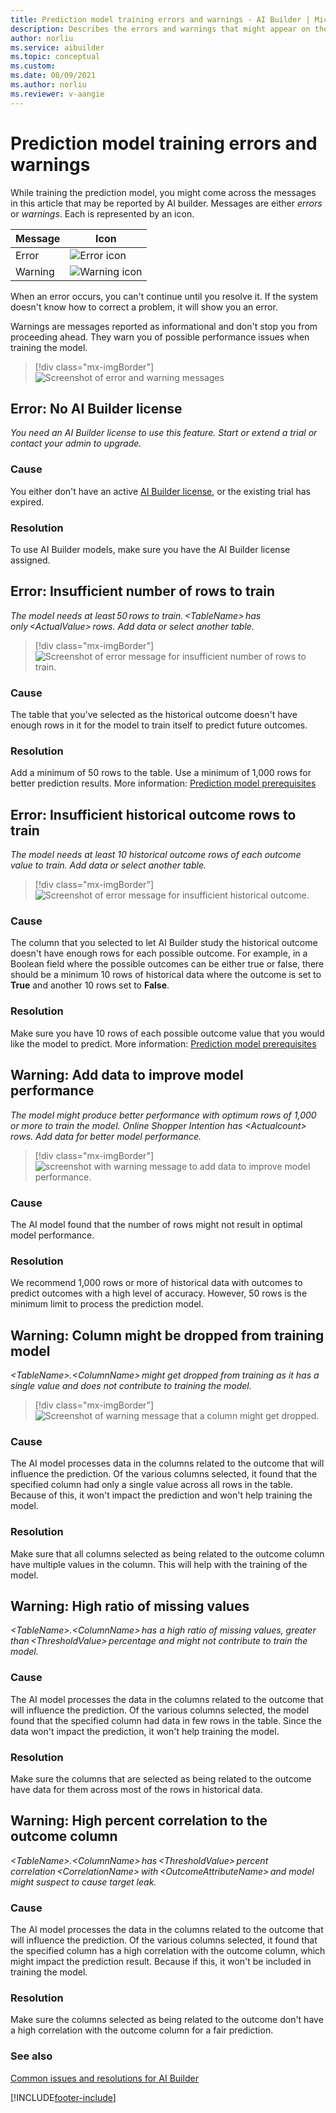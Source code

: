 ```yaml
---
title: Prediction model training errors and warnings - AI Builder | Microsoft Docs
description: Describes the errors and warnings that might appear on the AI Builder prediction model details page.
author: norliu
ms.service: aibuilder
ms.topic: conceptual
ms.custom: 
ms.date: 08/09/2021
ms.author: norliu
ms.reviewer: v-aangie
---
```


# Prediction model training errors and warnings

While training the prediction model, you might come across the messages in this article that may be reported by AI builder. Messages are either *errors* or *warnings*. Each is represented by an icon.

|Message |Icon  |
|---------|---------|
|Error   | ![Error icon](media/predict-icon-error.png "Error icon")        |
|Warning | ![Warning icon](media/predict-icon-warn.png "Warning icon")

 When an error occurs, you can't continue until you resolve it. If the system doesn't know how to correct a problem, it will show you an error.

Warnings are messages reported as informational and don't stop you from proceeding ahead. They warn you of possible performance issues when training the model.

> [!div class="mx-imgBorder"]
> ![Screenshot of error and warning messages](media/predict-errors.png "Errors and warnings message")


## Error: No AI Builder license

*You need an AI Builder license to use this feature. Start or extend a trial or contact your admin to upgrade.*

### Cause

You either don't have an active [AI Builder license](administer-licensing.md), or the existing trial has expired.

### Resolution

To use AI Builder models, make sure you have the AI Builder license assigned.

## Error: Insufficient number of rows to train

*The model needs at least 50 rows to train. \<TableName> has only \<ActualValue> rows. Add data or select another table.*

> [!div class="mx-imgBorder"]
> ![Screenshot of error message for insufficient number of rows to train.](media/predict-rows.png "Insufficient number of rows to train error message")

### Cause 

The table that you've selected as the historical outcome doesn't have enough rows in it for the model to train itself to predict future outcomes.

### Resolution

Add a minimum of 50 rows to the table. Use a minimum of 1,000 rows for better prediction results. More information: [Prediction model prerequisites](prediction-prereq.md)

## Error: Insufficient historical outcome rows to train

*The model needs at least 10 historical outcome rows of each outcome value to train. Add data or select another table.*

> [!div class="mx-imgBorder"]
> ![Screenshot of error message for insufficient historical outcome.](media/predict-history-rows.png "Insufficient historical outcome error message")

### Cause

The column that you selected to let AI Builder study the historical outcome doesn't have enough rows for each possible outcome. For example, in a Boolean field where the possible outcomes can be either true or false, there should be a minimum 10 rows of historical data where the outcome is set to **True** and another 10 rows set to **False**.

### Resolution

Make sure you have 10 rows of each possible outcome value that you would like the model to predict. More information: [Prediction model prerequisites](prediction-prereq.md)

## Warning: Add data to improve model performance

*The model might produce better performance with optimum rows of 1,000 or more to train the model. Online Shopper Intention has \<Actualcount> rows. Add data for better model performance.*

> [!div class="mx-imgBorder"]
> ![screenshot with warning message to add data to improve model performance.](media/predict-warn-perf.png "Add data to improve model performance warning message")

### Cause

The AI model found that the number of rows might not result in optimal model performance.

### Resolution

We recommend 1,000 rows or more of historical data with outcomes to predict outcomes with a high level of accuracy. However, 50 rows is the minimum limit to process the prediction model.

## Warning: Column might be dropped from training model

*\<TableName>.\<ColumnName> might get dropped from training as it has a single value and does not contribute to training the model.*

> [!div class="mx-imgBorder"]
> ![Screenshot of warning message that a column might get dropped.](media/predict-warn-drop.png "Column might get dropped warning message")

### Cause

The AI model processes data in the columns related to the outcome that will influence the prediction. Of the various columns selected, it found that the specified column had only a single value across all rows in the table. Because of this, it won't impact the prediction and won't help training the model.

### Resolution

Make sure that all columns selected as being related to the outcome column have multiple values in the column. This will help with the training of the model.

## Warning: High ratio of missing values

*\<TableName>.\<ColumnName> has a high ratio of missing values, greater than \<ThresholdValue> percentage and might not contribute to train the model.*

### Cause

The AI model processes the data in the columns related to the outcome that will influence the prediction. Of the various columns selected, the model found that the specified column had data in few rows in the table. Since the data won't impact the prediction, it won't help training the model.

### Resolution

Make sure the columns that are selected as being related to the outcome have data for them across most of the rows in historical data.

## Warning: High percent correlation to the outcome column

*\<TableName>.\<ColumnName> has \<ThresholdValue> percent correlation \<CorrelationName> with \<OutcomeAttributeName> and model might suspect to cause target leak.*

### Cause

The AI model processes the data in the columns related to the outcome that will influence the prediction. Of the various columns selected, it found that the specified column has a high correlation with the outcome column, which might impact the prediction result. Because if this, it won't be included in training the model.

### Resolution

Make sure the columns selected as being related to the outcome don't have a high correlation with the outcome column for a fair prediction.

### See also

[Common issues and resolutions for AI Builder](common-issues.md)

[!INCLUDE[footer-include](includes/footer-banner.md)]